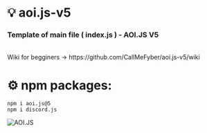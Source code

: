 # ‎💡 aoi.js-v5
<h3> Template of main file ( index.js ) - AOI.JS V5</h3> <br>
Wiki for begginers → https://github.com/CallMeFyber/aoi.js-v5/wiki

# ⚙️ npm packages:<br>
````
npm i aoi.js@5
npm i discord.js
````



![AOI.JS](https://cdn.discordapp.com/attachments/892853364377911327/1023155126447374336/20220924_115304.jpg)
